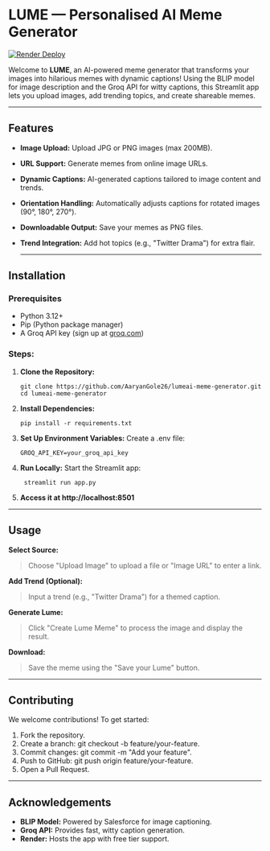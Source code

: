 # LUME — Personalised AI Meme Generator
[![Render Deploy](https://img.shields.io/badge/Deployed%20on-Render-blue)](https://lume-ai-l9ji.onrender.com)  

Welcome to **LUME**, an AI-powered meme generator that transforms your images into hilarious memes with dynamic captions! Using the BLIP model for image description and the Groq API for witty captions, this Streamlit app lets you upload images, add trending topics, and create shareable memes. 

---

## Features
- **Image Upload:** Upload JPG or PNG images (max 200MB).
- **URL Support:** Generate memes from online image URLs.
- **Dynamic Captions:** AI-generated captions tailored to image content and trends.
- **Orientation Handling:** Automatically adjusts captions for rotated images (90°, 180°, 270°).
- **Downloadable Output:** Save your memes as PNG files.
- **Trend Integration:** Add hot topics (e.g., "Twitter Drama") for extra flair.

  ---

## Installation

### Prerequisites
- Python 3.12+
- Pip (Python package manager)
- A Groq API key (sign up at [groq.com](https://console.groq.com))

### Steps:

1. **Clone the Repository:**
   ```
   git clone https://github.com/AaryanGole26/lumeai-meme-generator.git
   cd lumeai-meme-generator
   ```
2. **Install Dependencies:**
   ```
   pip install -r requirements.txt
   ```
3. **Set Up Environment Variables:**
   Create a .env file:
   ```
   GROQ_API_KEY=your_groq_api_key
   ```
4. **Run Locally:**
   Start the Streamlit app:
   ```
    streamlit run app.py
   ```
5. **Access it at http://localhost:8501**

---

## Usage

**Select Source:** 
> Choose "Upload Image" to upload a file or "Image URL" to enter a link.

**Add Trend (Optional):**
> Input a trend (e.g., "Twitter Drama") for a themed caption.

**Generate Lume:**
> Click "Create Lume Meme" to process the image and display the result.

**Download:**
> Save the meme using the "Save your Lume" button.

---

## Contributing
We welcome contributions! To get started:

1. Fork the repository.
2. Create a branch: git checkout -b feature/your-feature.
3. Commit changes: git commit -m "Add your feature".
4. Push to GitHub: git push origin feature/your-feature.
5. Open a Pull Request.

---

## Acknowledgements

- **BLIP Model:** Powered by Salesforce for image captioning.
- **Groq API:** Provides fast, witty caption generation.
- **Render:** Hosts the app with free tier support.






